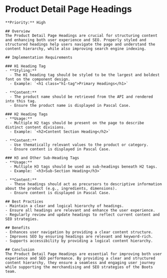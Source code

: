 # Product Detail Page Headings

    **Priority:** High

    ## Overview
    The Product Detail Page Headings are crucial for structuring content and enhancing both user experience and SEO. Properly styled and structured headings help users navigate the page and understand the content hierarchy, while also improving search engine indexing.

    ## Implementation Requirements

    ### H1 Heading Tag
    - **Styling:**
      - The H1 heading tag should be styled to be the largest and boldest font on the component design.
      - Example: `<h1 class="h1-tag">Primary Headings</h1>`

    - **Content:**
      - The product name should be retrieved from the API and rendered into this tag.
      - Ensure the product name is displayed in Pascal Case.

    ### H2 Heading Tags
    - **Usage:**
      - Multiple H2 tags should be present on the page to describe distinct content divisions.
      - Example: `<h2>Content Section Heading</h2>`

    - **Content:**
      - Use thematically relevant values to the product or category.
      - Ensure content is displayed in Pascal Case.

    ### H3 and Other Sub-Heading Tags
    - **Usage:**
      - Multiple H3 tags should be used as sub-headings beneath H2 tags.
      - Example: `<h3>Sub-Section Heading</h3>`

    - **Content:**
      - These headings should act as precursors to descriptive information about the product (e.g., ingredients, dimensions).
      - Ensure content is displayed in Pascal Case.

    ## Best Practices
    - Maintain a clear and logical hierarchy of headings.
    - Ensure all headings are relevant and enhance the user experience.
    - Regularly review and update headings to reflect current content and SEO strategies.

    ## Benefits
    - Enhances user navigation by providing a clear content structure.
    - Improves SEO by ensuring headings are relevant and keyword-rich.
    - Supports accessibility by providing a logical content hierarchy.

    ## Conclusion
    The Product Detail Page Headings are essential for improving both user experience and SEO performance. By providing a clear and structured content hierarchy, they ensure a seamless and engaging user journey while supporting the merchandising and SEO strategies of the Boots team.
